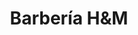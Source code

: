 ---
title: "Barbería H&M"
url: /perimetro-urbano-santiago-de-cali/barberia-hym/
shop: peluquería
---